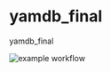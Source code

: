 # yamdb_final
yamdb_final

![example workflow](https://github.com/Ker-r/yamdb_final/.github/workflows/yamdb_workflow.yml/badge.svg)
